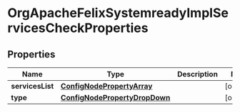 

# OrgApacheFelixSystemreadyImplServicesCheckProperties

## Properties

Name | Type | Description | Notes
------------ | ------------- | ------------- | -------------
**servicesList** | [**ConfigNodePropertyArray**](ConfigNodePropertyArray.md) |  |  [optional]
**type** | [**ConfigNodePropertyDropDown**](ConfigNodePropertyDropDown.md) |  |  [optional]



